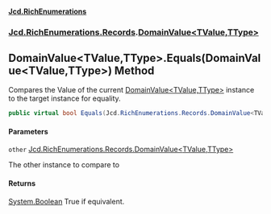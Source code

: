 #### [Jcd.RichEnumerations](index.md 'index')
### [Jcd.RichEnumerations.Records](Jcd.RichEnumerations.Records.md 'Jcd.RichEnumerations.Records').[DomainValue&lt;TValue,TType&gt;](DomainValue_TValue,TType_.md 'Jcd.RichEnumerations.Records.DomainValue<TValue,TType>')

## DomainValue<TValue,TType>.Equals(DomainValue<TValue,TType>) Method

Compares the Value of the current [DomainValue&lt;TValue,TType&gt;](DomainValue_TValue,TType_.md 'Jcd.RichEnumerations.Records.DomainValue<TValue,TType>') instance to the target instance for
equality.

```csharp
public virtual bool Equals(Jcd.RichEnumerations.Records.DomainValue<TValue,TType>? other);
```
#### Parameters

<a name='Jcd.RichEnumerations.Records.DomainValue_TValue,TType_.Equals(Jcd.RichEnumerations.Records.DomainValue_TValue,TType_).other'></a>

`other` [Jcd.RichEnumerations.Records.DomainValue&lt;](DomainValue_TValue,TType_.md 'Jcd.RichEnumerations.Records.DomainValue<TValue,TType>')[TValue](DomainValue_TValue,TType_.md#Jcd.RichEnumerations.Records.DomainValue_TValue,TType_.TValue 'Jcd.RichEnumerations.Records.DomainValue<TValue,TType>.TValue')[,](DomainValue_TValue,TType_.md 'Jcd.RichEnumerations.Records.DomainValue<TValue,TType>')[TType](DomainValue_TValue,TType_.md#Jcd.RichEnumerations.Records.DomainValue_TValue,TType_.TType 'Jcd.RichEnumerations.Records.DomainValue<TValue,TType>.TType')[&gt;](DomainValue_TValue,TType_.md 'Jcd.RichEnumerations.Records.DomainValue<TValue,TType>')

The other instance to compare to

#### Returns
[System.Boolean](https://docs.microsoft.com/en-us/dotnet/api/System.Boolean 'System.Boolean')
True if equivalent.